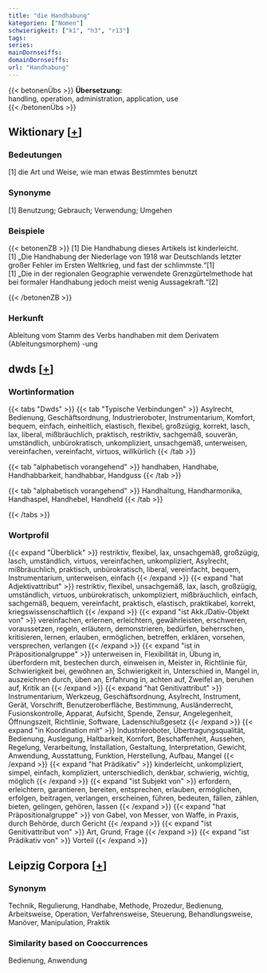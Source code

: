 ```yaml
---
title: "die Handhabung"
kategorien: ["Nomen"]
schwierigkeit: ["k1", "h3", "r13"]
tags:
series:
mainDornseiffs:
domainDornseiffs:
url: "Handhabung"
---
```


{{< betonenÜbs >}}
**Übersetzung:**  
handling, operation, administration, application, use  
{{< /betonenÜbs >}}

## Wiktionary [[+](https://de.wiktionary.org/wiki/Handhabung)]

### Bedeutungen
[1] die Art und Weise, wie man etwas Bestimmtes benutzt  

### Synonyme
[1] Benutzung; Gebrauch; Verwendung; Umgehen  

### Beispiele
{{< betonenZB >}}
[1] Die Handhabung dieses Artikels ist kinderleicht.  
[1] „Die Handhabung der Niederlage von 1918 war Deutschlands letzter großer Fehler im Ersten Weltkrieg, und fast der schlimmste.“[1]  
[1] „Die in der regionalen Geographie verwendete Grenzgürtelmethode hat bei formaler Handhabung jedoch meist wenig Aussagekraft.“[2]  

{{< /betonenZB >}}
### Herkunft
Ableitung vom Stamm des Verbs handhaben mit dem Derivatem (Ableitungsmorphem) -ung  



## dwds [[+](https://www.dwds.de/wb/Handhabung)]

### Wortinformation
{{< tabs "Dwds" >}}
{{< tab "Typische Verbindungen" >}}
Asylrecht, Bedienung, Geschäftsordnung, Industrieroboter, Instrumentarium, Komfort, bequem, einfach, einheitlich, elastisch, flexibel, großzügig, korrekt, lasch, lax, liberal, mißbräuchlich, praktisch, restriktiv, sachgemäß, souverän, umständlich, unbürokratisch, unkompliziert, unsachgemäß, unterweisen, vereinfachen, vereinfacht, virtuos, willkürlich
{{< /tab >}}

{{< tab "alphabetisch vorangehend" >}}
handhaben, Handhabe, Handhabbarkeit, handhabbar, Handguss
{{< /tab >}}

{{< tab "alphabetisch vorangehend" >}}
Handhaltung, Handharmonika, Handhaspel, Handhebel, Handheld
{{< /tab >}}

{{< /tabs >}}

### Wortprofil
{{< expand "Überblick" >}} restriktiv, flexibel, lax, unsachgemäß, großzügig, lasch, umständlich, virtuos, vereinfachen, unkompliziert, Asylrecht, mißbräuchlich, praktisch, unbürokratisch, liberal, vereinfacht, bequem, Instrumentarium, unterweisen, einfach {{< /expand >}}
{{< expand "hat Adjektivattribut" >}} restriktiv, flexibel, unsachgemäß, lax, lasch, großzügig, umständlich, virtuos, unbürokratisch, unkompliziert, mißbräuchlich, einfach, sachgemäß, bequem, vereinfacht, praktisch, elastisch, praktikabel, korrekt, kriegswissenschaftlich {{< /expand >}}
{{< expand "ist Akk./Dativ-Objekt von" >}} vereinfachen, erlernen, erleichtern, gewährleisten, erschweren, voraussetzen, regeln, erläutern, demonstrieren, bedürfen, beherrschen, kritisieren, lernen, erlauben, ermöglichen, betreffen, erklären, vorsehen, versprechen, verlangen {{< /expand >}}
{{< expand "ist in Präpositionalgruppe" >}} unterweisen in, Flexibilität in, Übung in, überfordern mit, bestechen durch, einweisen in, Meister in, Richtlinie für, Schwierigkeit bei, gewöhnen an, Schwierigkeit in, Unterschied in, Mangel in, auszeichnen durch, üben an, Erfahrung in, achten auf, Zweifel an, beruhen auf, Kritik an {{< /expand >}}
{{< expand "hat Genitivattribut" >}} Instrumentarium, Werkzeug, Geschäftsordnung, Asylrecht, Instrument, Gerät, Vorschrift, Benutzeroberfläche, Bestimmung, Ausländerrecht, Fusionskontrolle, Apparat, Aufsicht, Spende, Zensur, Angelegenheit, Öffnungszeit, Richtlinie, Software, Ladenschlußgesetz {{< /expand >}}
{{< expand "in Koordination mit" >}} Industrieroboter, Übertragungsqualität, Bedienung, Auslegung, Haltbarkeit, Komfort, Beschaffenheit, Aussehen, Regelung, Verarbeitung, Installation, Gestaltung, Interpretation, Gewicht, Anwendung, Ausstattung, Funktion, Herstellung, Aufbau, Mangel {{< /expand >}}
{{< expand "hat Prädikativ" >}} kinderleicht, unkompliziert, simpel, einfach, kompliziert, unterschiedlich, denkbar, schwierig, wichtig, möglich {{< /expand >}}
{{< expand "ist Subjekt von" >}} erfordern, erleichtern, garantieren, bereiten, entsprechen, erlauben, ermöglichen, erfolgen, beitragen, verlangen, erscheinen, führen, bedeuten, fällen, zählen, bieten, gelingen, gehören, lassen {{< /expand >}}
{{< expand "hat Präpositionalgruppe" >}} von Gabel, von Messer, von Waffe, in Praxis, durch Behörde, durch Gericht {{< /expand >}}
{{< expand "ist Genitivattribut von" >}} Art, Grund, Frage {{< /expand >}}
{{< expand "ist Prädikativ von" >}} Vorteil {{< /expand >}}

## Leipzig Corpora [[+](https://corpora.uni-leipzig.de/en/res?word=Handhabung&corpusId=deu_newscrawl-public_2018)]


### Synonym
Technik, Regulierung, Handhabe, Methode, Prozedur, Bedienung, Arbeitsweise, Operation, Verfahrensweise, Steuerung, Behandlungsweise, Manöver, Manipulation, Praktik


### Similarity based on Cooccurrences
Bedienung, Anwendung

